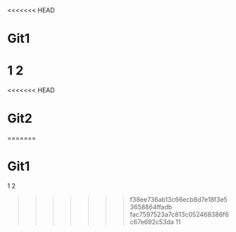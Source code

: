 <<<<<<< HEAD
# Git1
1
2
=======
<<<<<<< HEAD
# Git2
=======
# Git1
1
2
>>>>>>> f38ee736ab13c66ecb8d7e18f3e53658864ffadb
>>>>>>> fac7597523a7c813c052468386f6c67e692c53da
11
